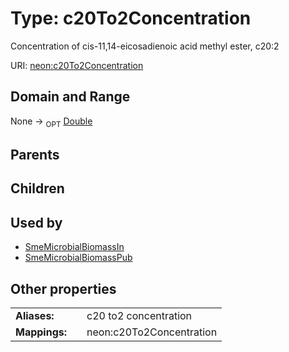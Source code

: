 
# Type: c20To2Concentration


Concentration of cis-11,14-eicosadienoic acid methyl ester, c20:2

URI: [neon:c20To2Concentration](https://data.neonscience.org/c20To2Concentration)


## Domain and Range

None ->  <sub>OPT</sub> [Double](types/Double.md)

## Parents


## Children


## Used by

 * [SmeMicrobialBiomassIn](SmeMicrobialBiomassIn.md)
 * [SmeMicrobialBiomassPub](SmeMicrobialBiomassPub.md)

## Other properties

|  |  |  |
| --- | --- | --- |
| **Aliases:** | | c20 to2 concentration |
| **Mappings:** | | neon:c20To2Concentration |

